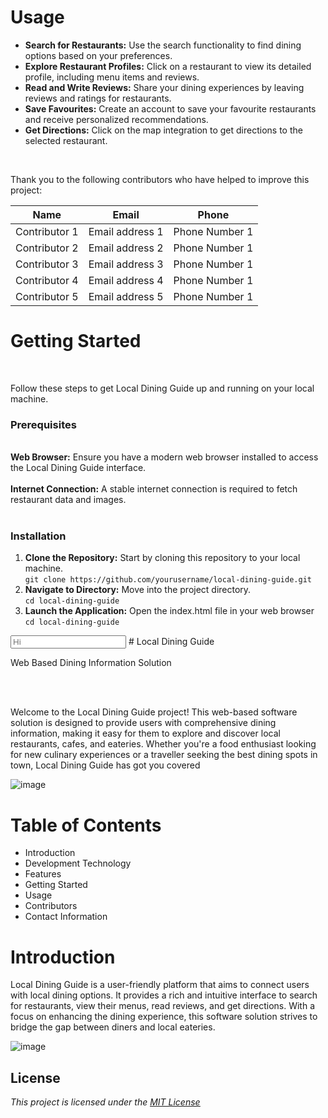
# Usage

- **Search for Restaurants:** Use the search functionality to find dining options 
based on your preferences.
- **Explore Restaurant Profiles:** Click on a restaurant to view its detailed profile, 
including menu items and reviews.
- **Read and Write Reviews:** Share your dining experiences by leaving reviews 
and ratings for restaurants.
- **Save Favourites:** Create an account to save your favourite restaurants and 
receive personalized recommendations.
- **Get Directions:** Click on the map integration to get directions to the selected 
restaurant.

</br>
<p>Thank you to the following contributors who have helped to improve this project:</p>

| Name             | Email           | Phone           |
| ---------------- | --------------- | ----------------|
| Contributor 1    | Email address 1 | Phone Number 1  |
| Contributor 2    | Email address 2 | Phone Number 1  |
| Contributor 3    | Email address 3 | Phone Number 1  |
| Contributor 4    | Email address 4 | Phone Number 1  |
| Contributor 5    | Email address 5 | Phone Number 1  |

<h1>Getting Started</h1>
</br>
<p>Follow these steps to get Local Dining Guide up and running on your local machine.</p>
<h3>Prerequisites</h3>
<br/>
<span><b>Web Browser:</b></span> Ensure you have a modern web browser installed to access the Local Dining
Guide interface.
<br/>
<br/>
<span><b>Internet Connection:</b></span> A stable internet connection is required to fetch restaurant data and
images.
<br/>
<br/>
<h3>Installation</h3>
<ol>
  <li>
    <span><b>Clone the Repository:</b></span> Start by cloning this repository to your local machine.
    <br/>
    <code>git clone https://github.com/yourusername/local-dining-guide.git</code>
  </li>
  <li>
    <span><b>Navigate to Directory:</b></span> Move into the project directory.
    <br/>
    <code >cd local-dining-guide</code>
  </li>

  <li>
    <span><b>Launch the Application:</b></span> Open the index.html file in your web browser
    <br/>
    <code ><a>cd local-dining-guide</a></code>
  </li>
</ol>

<input placeholder="Hi"/>
# Local Dining Guide
<p>Web Based Dining Information Solution</p>
</br>
</br>
<p>Welcome to the Local Dining Guide project! This web-based software solution is designed to
provide users with comprehensive dining information, making it easy for them to explore
and discover local restaurants, cafes, and eateries. Whether you're a food enthusiast looking
for new culinary experiences or a traveller seeking the best dining spots in town, Local
Dining Guide has got you covered</p>


![image](https://github.com/tanveerbjit/practice_demo/assets/141292208/ebb51f6a-9197-4d23-8476-e59caf7ca65e)
# Table of Contents
<ul>
  <li>Introduction</li>
  <li>Development Technology</li>
  <li>Features</li>
  <li>Getting Started</li>
  <li>Usage</li>
  <li>Contributors</li>
  <li>Contact Information</li>
</ul>

# Introduction
<p></p>Local Dining Guide is a user-friendly platform that aims to connect users with local dining 
options. It provides a rich and intuitive interface to search for restaurants, view their menus, 
read reviews, and get directions. With a focus on enhancing the dining experience, this 
software solution strives to bridge the gap between diners and local eateries.</p>

![image](https://github.com/tanveerbjit/practice_demo/assets/141292208/e28eb8a5-e2b8-47ba-859a-5cce04bb47b2)
## License
<i>This project is licensed under the [<u>MIT License</u>](https://www.google.com)</i>
